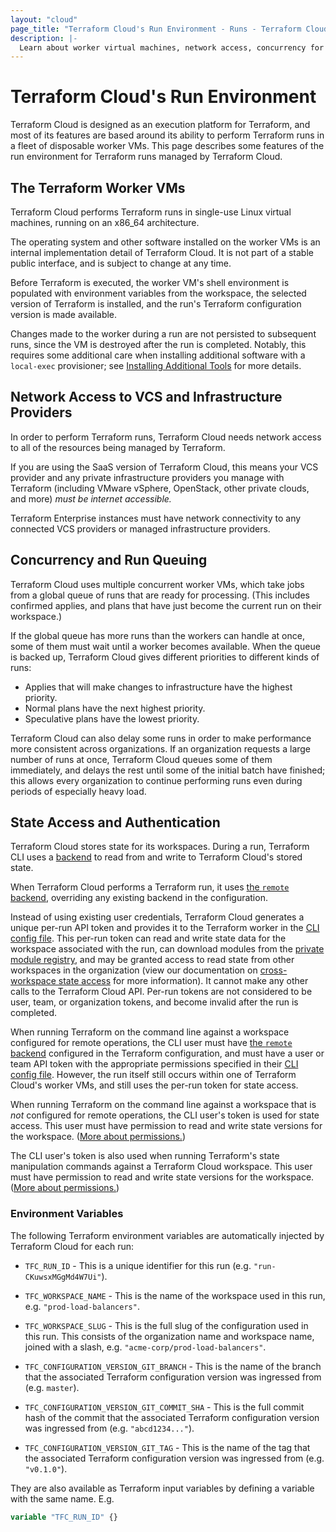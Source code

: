 ```yaml
---
layout: "cloud"
page_title: "Terraform Cloud's Run Environment - Runs - Terraform Cloud and Terraform Enterprise"
description: |-
  Learn about worker virtual machines, network access, concurrency for run queueing, state access authentication, and environment variables.
---
```


# Terraform Cloud's Run Environment

Terraform Cloud is designed as an execution platform for Terraform, and most of its features are based around its ability to perform Terraform runs in a fleet of disposable worker VMs. This page describes some features of the run environment for Terraform runs managed by Terraform Cloud.

## The Terraform Worker VMs

Terraform Cloud performs Terraform runs in single-use Linux virtual machines, running on an x86\_64 architecture.

The operating system and other software installed on the worker VMs is an internal implementation detail of Terraform Cloud. It is not part of a stable public interface, and is subject to change at any time.

Before Terraform is executed, the worker VM's shell environment is populated with environment variables from the workspace, the selected version of Terraform is installed, and the run's Terraform configuration version is made available.

Changes made to the worker during a run are not persisted to subsequent runs, since the VM is destroyed after the run is completed. Notably, this requires some additional care when installing additional software with a `local-exec` provisioner; see [Installing Additional Tools](install-software.html#installing-additional-tools) for more details.

## Network Access to VCS and Infrastructure Providers

In order to perform Terraform runs, Terraform Cloud needs network access to all of the resources being managed by Terraform.

If you are using the SaaS version of Terraform Cloud, this means your VCS provider and any private infrastructure providers you manage with Terraform (including VMware vSphere, OpenStack, other private clouds, and more) _must be internet accessible._

Terraform Enterprise instances must have network connectivity to any connected VCS providers or managed infrastructure providers.

## Concurrency and Run Queuing

Terraform Cloud uses multiple concurrent worker VMs, which take jobs from a global queue of runs that are ready for processing. (This includes confirmed applies, and plans that have just become the current run on their workspace.)

If the global queue has more runs than the workers can handle at once, some of them must wait until a worker becomes available. When the queue is backed up, Terraform Cloud gives different priorities to different kinds of runs:

- Applies that will make changes to infrastructure have the highest priority.
- Normal plans have the next highest priority.
- Speculative plans have the lowest priority.

Terraform Cloud can also delay some runs in order to make performance more consistent across organizations. If an organization requests a large number of runs at once, Terraform Cloud queues some of them immediately, and delays the rest until some of the initial batch have finished; this allows every organization to continue performing runs even during periods of especially heavy load.

## State Access and Authentication

[CLI config file]: /docs/cli/config/config-file.html
[remote]: /docs/language/settings/backends/remote.html

Terraform Cloud stores state for its workspaces. During a run, Terraform CLI uses a [backend](/docs/language/settings/backends/index.html) to read from and write to Terraform Cloud's stored state.

When Terraform Cloud performs a Terraform run, it uses [the `remote` backend][remote], overriding any existing backend in the configuration.

Instead of using existing user credentials, Terraform Cloud generates a unique per-run API token and provides it to the Terraform worker in the [CLI config file][]. This per-run token can read and write state data for the workspace associated with the run, can download modules from the [private module registry](../registry/index.html), and may be granted access to read state from other workspaces in the organization (view our documentation on [cross-workspace state access](../workspaces/state.html#accessing-state-from-other-workspaces) for more information). It cannot make any other calls to the Terraform Cloud API. Per-run tokens are not considered to be user, team, or organization tokens, and become invalid after the run is completed.

When running Terraform on the command line against a workspace configured for remote operations, the CLI user must have [the `remote` backend][remote] configured in the Terraform configuration, and must have a user or team API token with the appropriate permissions specified in their [CLI config file][]. However, the run itself still occurs within one of Terraform Cloud's worker VMs, and still uses the per-run token for state access.

When running Terraform on the command line against a workspace that is _not_ configured for remote operations, the CLI user's token is used for state access. This user must have permission to read and write state versions for the workspace. ([More about permissions.](/docs/cloud/users-teams-organizations/permissions.html))

The CLI user's token is also used when running Terraform's state manipulation commands against a Terraform Cloud workspace. This user must have permission to read and write state versions for the workspace. ([More about permissions.](/docs/cloud/users-teams-organizations/permissions.html))

[permissions-citation]: #intentionally-unused---keep-for-maintainers

### Environment Variables

The following Terraform environment variables are automatically injected by
Terraform Cloud for each run:

- `TFC_RUN_ID` - This is a unique identifier for this run (e.g. `"run-CKuwsxMGgMd4W7Ui"`).

- `TFC_WORKSPACE_NAME` - This is the name of the workspace used in
  this run, e.g. `"prod-load-balancers"`.

- `TFC_WORKSPACE_SLUG` - This is the full slug of the configuration used
  in this run. This consists of the organization name and workspace name,
  joined with a slash, e.g. `"acme-corp/prod-load-balancers"`.

- `TFC_CONFIGURATION_VERSION_GIT_BRANCH` - This is the name of the branch
  that the associated Terraform configuration version was ingressed from
  (e.g. `master`).

- `TFC_CONFIGURATION_VERSION_GIT_COMMIT_SHA` - This is the full commit hash
  of the commit that the associated Terraform configuration version was
  ingressed from (e.g. `"abcd1234..."`).

- `TFC_CONFIGURATION_VERSION_GIT_TAG` - This is the name of the tag
  that the associated Terraform configuration version was ingressed from
  (e.g. `"v0.1.0"`).

They are also available as Terraform input variables by defining a variable with the same name. E.g.

```terraform
variable "TFC_RUN_ID" {}
```
